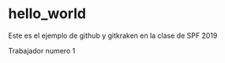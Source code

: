 # hello_world
Este es el ejemplo de github y gitkraken en la clase de SPF 2019

Trabajador numero 1


